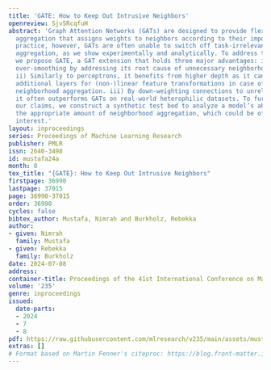 ```yaml
---
title: 'GATE: How to Keep Out Intrusive Neighbors'
openreview: Sjv5RcqfuH
abstract: 'Graph Attention Networks (GATs) are designed to provide flexible neighborhood
  aggregation that assigns weights to neighbors according to their importance. In
  practice, however, GATs are often unable to switch off task-irrelevant neighborhood
  aggregation, as we show experimentally and analytically. To address this challenge,
  we propose GATE, a GAT extension that holds three major advantages: i) It alleviates
  over-smoothing by addressing its root cause of unnecessary neighborhood aggregation.
  ii) Similarly to perceptrons, it benefits from higher depth as it can still utilize
  additional layers for (non-)linear feature transformations in case of (nearly) switched-off
  neighborhood aggregation. iii) By down-weighting connections to unrelated neighbors,
  it often outperforms GATs on real-world heterophilic datasets. To further validate
  our claims, we construct a synthetic test bed to analyze a model’s ability to utilize
  the appropriate amount of neighborhood aggregation, which could be of independent
  interest.'
layout: inproceedings
series: Proceedings of Machine Learning Research
publisher: PMLR
issn: 2640-3498
id: mustafa24a
month: 0
tex_title: "{GATE}: How to Keep Out Intrusive Neighbors"
firstpage: 36990
lastpage: 37015
page: 36990-37015
order: 36990
cycles: false
bibtex_author: Mustafa, Nimrah and Burkholz, Rebekka
author:
- given: Nimrah
  family: Mustafa
- given: Rebekka
  family: Burkholz
date: 2024-07-08
address:
container-title: Proceedings of the 41st International Conference on Machine Learning
volume: '235'
genre: inproceedings
issued:
  date-parts:
  - 2024
  - 7
  - 8
pdf: https://raw.githubusercontent.com/mlresearch/v235/main/assets/mustafa24a/mustafa24a.pdf
extras: []
# Format based on Martin Fenner's citeproc: https://blog.front-matter.io/posts/citeproc-yaml-for-bibliographies/
---
```

